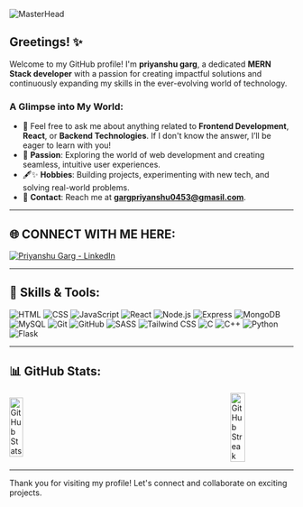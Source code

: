 
![MasterHead](https://lh3.googleusercontent.com/GjjewSW5iRUP7_nqmtKKpFVtOrVCYz0QFnB7cXGSbfK36Yz6Wq1mdp9ToPdGWFjCPShel9r63kLF667rbMq33iMd4Q=s1280-w1280-h800)
## Greetings! ✨

Welcome to my GitHub profile! I'm **priyanshu garg**, a dedicated **MERN Stack developer** with a passion for creating impactful solutions and continuously expanding my skills in the ever-evolving world of technology.

### A Glimpse into My World:

- 💬 Feel free to ask me about anything related to **Frontend Development**, **React**, or **Backend Technologies**. If I don't know the answer, I’ll be eager to learn with you!
- 🔄 **Passion**: Exploring the world of web development and creating seamless, intuitive user experiences.
- 🖋✨ **Hobbies**: Building projects, experimenting with new tech, and solving real-world problems.
- 📧 **Contact**: Reach me at **gargpriyanshu0453@gmasil.com**.
  

---

## 🌐 CONNECT WITH ME HERE:
<p align="left">
<a href="https://www.linkedin.com/in/priyanshu-g-899424271/" target="blank"><img align="center" src="https://img.shields.io/badge/LinkedIn-0077B5?style=for-the-badge&logo=linkedin&logoColor=white" alt="Priyanshu Garg - LinkedIn" /></a>



---

## 🚀 Skills & Tools:
<p align="left" margin-bottom="2rem">
  
  <img src="https://img.shields.io/badge/HTML-%23E34F26?style=for-the-badge&logo=html5&logoColor=white" alt="HTML" />
  <img src="https://img.shields.io/badge/CSS-%231572B6?style=for-the-badge&logo=css3&logoColor=white" alt="CSS" />
  <img src="https://img.shields.io/badge/JavaScript-%23F7DF1E?style=for-the-badge&logo=javascript&logoColor=black" alt="JavaScript" />
  <img src="https://img.shields.io/badge/React-%2361DAFB?style=for-the-badge&logo=react&logoColor=black" alt="React" />
  <img src="https://img.shields.io/badge/Node.js-%23339933?style=for-the-badge&logo=node.js&logoColor=white" alt="Node.js" />
  <img src="https://img.shields.io/badge/Express-%23000000?style=for-the-badge&logo=express&logoColor=white" alt="Express" />
  <img src="https://img.shields.io/badge/MongoDB-%2347A248?style=for-the-badge&logo=mongodb&logoColor=white" alt="MongoDB" />
  <img src="https://img.shields.io/badge/MySQL-%234479A1?style=for-the-badge&logo=mysql&logoColor=white" alt="MySQL" />
  <img src="https://img.shields.io/badge/Git-%23F1502F?style=for-the-badge&logo=git&logoColor=white" alt="Git" />
  <img src="https://img.shields.io/badge/GitHub-%23121011?style=for-the-badge&logo=github&logoColor=white" alt="GitHub" />
  <img src="https://img.shields.io/badge/SASS-%23CC6699?style=for-the-badge&logo=sass&logoColor=white" alt="SASS" />
  <img src="https://img.shields.io/badge/TailwindCSS-%2338B2AC?style=for-the-badge&logo=tailwindcss&logoColor=white" alt="Tailwind CSS" />
  <img src="https://img.shields.io/badge/C-%2300599C?style=for-the-badge&logo=c&logoColor=white" alt="C" />
  <img src="https://img.shields.io/badge/C++-%2300599C?style=for-the-badge&logo=cplusplus&logoColor=white" alt="C++" />
  <img src="https://img.shields.io/badge/Python-%2314354C?style=for-the-badge&logo=python&logoColor=white" alt="Python" />
  <img src="https://img.shields.io/badge/Flask-%23000000?style=for-the-badge&logo=flask&logoColor=white" alt="Flask" />


</p>



---

## 📊 GitHub Stats:

<div style="display: flex; justify-content: space-between; align-items: center; gap: 10px;">
  <a href="https://github.com/priyanshugarg1234">
    <img src="https://github-readme-stats.vercel.app/api?username=priyanshugarg1234&show_icons=true&locale=en" alt="GitHub Stats" style="width: 48%; height: auto;" />
  </a>
  <a href="https://github.com/priyanshugarg1234">
    <img src="https://github-readme-streak-stats.herokuapp.com/?user=priyanshugarg1234&" alt="GitHub Streak" style="width: 48%; height: auto;" />
  </a>
</div>


---

Thank you for visiting my profile! Let's connect and collaborate on exciting projects.



